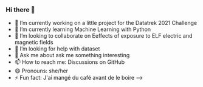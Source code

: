 ### Hi there 👋
- 🔭 I’m currently working on a little project for the Datatrek 2021 Challenge
- 🌱 I’m currently learning Machine Learning with Python
- 👯 I’m looking to collaborate on Eeffects of exposure to ELF electric and magnetic fields
- 🤔 I’m looking for help with dataset
- 💬 Ask me about ask me something interesting
- 📫 How to reach me: Discussions on GitHub
- 😄 Pronouns: she/her
- ⚡ Fun fact: J'ai mangé du café avant de le boire
-->
